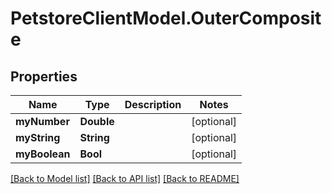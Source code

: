 # PetstoreClientModel.OuterComposite

## Properties
Name | Type | Description | Notes
------------ | ------------- | ------------- | -------------
**myNumber** | **Double** |  | [optional] 
**myString** | **String** |  | [optional] 
**myBoolean** | **Bool** |  | [optional] 

[[Back to Model list]](../README.md#documentation-for-models) [[Back to API list]](../README.md#documentation-for-api-endpoints) [[Back to README]](../README.md)



